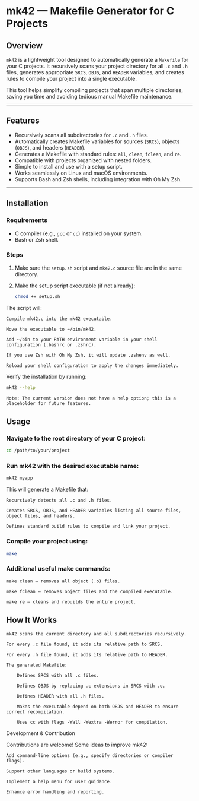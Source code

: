 # mk42 — Makefile Generator for C Projects

## Overview

`mk42` is a lightweight tool designed to automatically generate a `Makefile` for your C projects. It recursively scans your project directory for all `.c` and `.h` files, generates appropriate `SRCS`, `OBJS`, and `HEADER` variables, and creates rules to compile your project into a single executable.

This tool helps simplify compiling projects that span multiple directories, saving you time and avoiding tedious manual Makefile maintenance.

---

## Features

- Recursively scans all subdirectories for `.c` and `.h` files.
- Automatically creates Makefile variables for sources (`SRCS`), objects (`OBJS`), and headers (`HEADER`).
- Generates a Makefile with standard rules: `all`, `clean`, `fclean`, and `re`.
- Compatible with projects organized with nested folders.
- Simple to install and use with a setup script.
- Works seamlessly on Linux and macOS environments.
- Supports Bash and Zsh shells, including integration with Oh My Zsh.

---

## Installation

### Requirements

- C compiler (e.g., `gcc` or `cc`) installed on your system.
- Bash or Zsh shell.

### Steps

1. Make sure the `setup.sh` script and `mk42.c` source file are in the same directory.

2. Make the setup script executable (if not already):

   ```sh
   chmod +x setup.sh
    ```
The script will:

    Compile mk42.c into the mk42 executable.

    Move the executable to ~/bin/mk42.

    Add ~/bin to your PATH environment variable in your shell configuration (.bashrc or .zshrc).

    If you use Zsh with Oh My Zsh, it will update .zshenv as well.

    Reload your shell configuration to apply the changes immediately.

Verify the installation by running:
```sh
mk42 --help
```

    Note: The current version does not have a help option; this is a placeholder for future features.

## Usage

### Navigate to the root directory of your C project:

```sh
cd /path/to/your/project
```

### Run mk42 with the desired executable name:
```sh 
mk42 myapp
```

This will generate a Makefile that:

    Recursively detects all .c and .h files.

    Creates SRCS, OBJS, and HEADER variables listing all source files, object files, and headers.

    Defines standard build rules to compile and link your project.

### Compile your project using:
```sh
make
```

### Additional useful make commands:

    make clean — removes all object (.o) files.

    make fclean — removes object files and the compiled executable.

    make re — cleans and rebuilds the entire project.

## How It Works

    mk42 scans the current directory and all subdirectories recursively.

    For every .c file found, it adds its relative path to SRCS.

    For every .h file found, it adds its relative path to HEADER.

    The generated Makefile:

        Defines SRCS with all .c files.

        Defines OBJS by replacing .c extensions in SRCS with .o.

        Defines HEADER with all .h files.

        Makes the executable depend on both OBJS and HEADER to ensure correct recompilation.

        Uses cc with flags -Wall -Wextra -Werror for compilation.

Development & Contribution

Contributions are welcome! Some ideas to improve mk42:

    Add command-line options (e.g., specify directories or compiler flags).

    Support other languages or build systems.

    Implement a help menu for user guidance.

    Enhance error handling and reporting.
